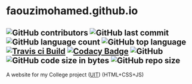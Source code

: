 # faouzimohamed.github.io  
![GitHub contributors](https://img.shields.io/github/contributors/faouzimohamed/faouzimohamed.github.io?logo=github&style=plastic)  ![GitHub last commit](https://img.shields.io/github/last-commit/faouzimohamed/faouzimohamed.github.io?color=%23952&style=plastic)  ![GitHub language count](https://img.shields.io/github/languages/count/faouzimohamed/faouzimohamed.github.io?color=%23382&style=plastic)  ![GitHub top language](https://img.shields.io/github/languages/top/faouzimohamed/faouzimohamed.github.io?color=%23379&style=plastic) <a href="https://travis-ci.org/github/faouziMohamed/faouzimohamed.github.io"><img src="https://travis-ci.org/faouziMohamed/faouzimohamed.github.io.svg?branch=master" alt="Travis ci Build"/></a>  <a href="https://app.codacy.com/manual/faouziMohamed/faouzimohamed.github.io/dashboard?bid=18431114">[![Codacy Badge](https://api.codacy.com/project/badge/Grade/7d4850c2b30140fd854393efb5695f58)](https://app.codacy.com/manual/faouziMohamed/faouzimohamed.github.io?utm_source=github.com&utm_medium=referral&utm_content=faouziMohamed/faouzimohamed.github.io&utm_campaign=Badge_Grade_Dashboard)</a>  ![GitHub](https://img.shields.io/github/license/faouzimohamed/faouzimohamed.github.io?logo=gnu&logoColor=%232f2&style=plastic)  <img alt="GitHub code size in bytes" src="https://img.shields.io/github/languages/code-size/faouzimohamed/faouzimohamed.github.io?logo=git&style=plastic"/> <img alt="GitHub repo size" src="https://img.shields.io/github/repo-size/faouzimohamed/faouzimohamed.github.io?logo=github&logoColor=%23f22&style=plastic"/>  
-----------------------------------------------------------------------------------------------------------  
A website for my College project ([UIT](https://www.uit.ac.ma/)) (HTML+CSS+JS)
